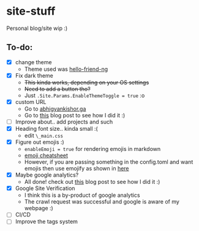 # site-stuff
Personal blog/site wip :)

## To-do:
* [x] change theme
  * Theme used was [hello-friend-ng](https://github.com/rhazdon/hugo-theme-hello-friend-ng)
* [x] Fix dark theme
  * ~~This kinda works, depending on your OS settings~~
  * ~~Need to add a button tho?~~
  * Just `.Site.Params.EnableThemeToggle = true` :o
* [x] custom URL
  * Go to [abhigyankishor.ga](https://www.abhigyankishor.ga)
  * Go to [this](https://www.abhigyankishor.ga/posts/2022/05/how-to-custom-domain/) blog post to see how I did it :)
* [ ] Improve about.. add projects and such
* [x] Heading font size.. kinda small :(
  * edit `\_main.css`
* [x] Figure out emojis :)
  * `enableEmoji = true` for rendering emojis in markdown
  * [emoji cheatsheet](https://www.webfx.com/tools/emoji-cheat-sheet/)
  * However, if you are passing something in the config.toml and want emojis then use emojify as shown in [here](https://stackoverflow.com/questions/60161106/how-can-i-insert-an-emoji-on-config-toml-in-hugo-rendered-website)
* [x] Maybe google analytics?
  * All done! check out [this](https://www.abhigyankishor.ga/posts/2022/05/google-analytics-and-hugo/) blog post to see how I did it :)
* [x] Google Site Verification
  * I think this is a by-product of google analytics
  * The crawl request was successful and google is aware of my webpage :) 
* [ ] CI/CD
* [ ] Improve the tags system
